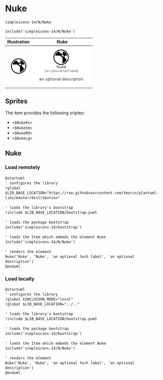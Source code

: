 # Nuke


```text
simpleicons-14/N/Nuke
```

```text
include('simpleicons-14/N/Nuke')
```



| Illustration | Nuke |
| :---: | :---: |
| ![illustration for Illustration](../../simpleicons-14/N/Nuke.png) | ![illustration for Nuke](../../simpleicons-14/N/Nuke.Local.png) |



## Sprites
The item provides the following sriptes:

- `<$NukeXs>`
- `<$NukeSm>`
- `<$NukeMd>`
- `<$NukeLg>`





## Nuke

### Load remotely
```plantuml
@startuml
' configures the library
!global $LIB_BASE_LOCATION="https://raw.githubusercontent.com/tmorin/plantuml-libs/master/distribution"

' loads the library's bootstrap
!include $LIB_BASE_LOCATION/bootstrap.puml

' loads the package bootstrap
include('simpleicons-14/bootstrap')

' loads the Item which embeds the element Nuke
include('simpleicons-14/N/Nuke')

' renders the element
Nuke('Nuke', 'Nuke', 'an optional tech label', 'an optional description')
@enduml
```

### Load locally
```plantuml
@startuml
' configures the library
!global $INCLUSION_MODE="local"
!global $LIB_BASE_LOCATION="../.."

' loads the library's bootstrap
!include $LIB_BASE_LOCATION/bootstrap.puml

' loads the package bootstrap
include('simpleicons-14/bootstrap')

' loads the Item which embeds the element Nuke
include('simpleicons-14/N/Nuke')

' renders the element
Nuke('Nuke', 'Nuke', 'an optional tech label', 'an optional description')
@enduml
```

